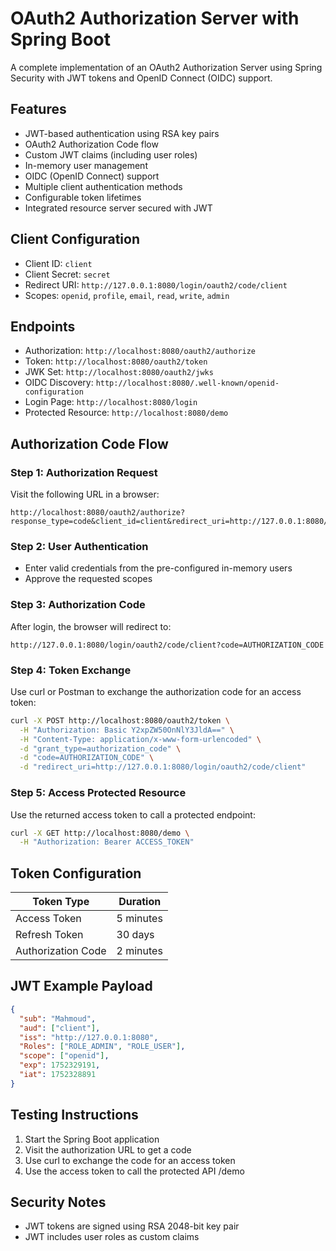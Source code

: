 # OAuth2 Authorization Server with Spring Boot

A complete implementation of an OAuth2 Authorization Server using Spring Security with JWT tokens and OpenID Connect (OIDC) support.

## Features

- JWT-based authentication using RSA key pairs
- OAuth2 Authorization Code flow
- Custom JWT claims (including user roles)
- In-memory user management
- OIDC (OpenID Connect) support
- Multiple client authentication methods
- Configurable token lifetimes
- Integrated resource server secured with JWT

## Client Configuration

- Client ID: `client`
- Client Secret: `secret`
- Redirect URI: `http://127.0.0.1:8080/login/oauth2/code/client`
- Scopes: `openid`, `profile`, `email`, `read`, `write`, `admin`

## Endpoints

- Authorization: `http://localhost:8080/oauth2/authorize`
- Token: `http://localhost:8080/oauth2/token`
- JWK Set: `http://localhost:8080/oauth2/jwks`
- OIDC Discovery: `http://localhost:8080/.well-known/openid-configuration`
- Login Page: `http://localhost:8080/login`
- Protected Resource: `http://localhost:8080/demo`

## Authorization Code Flow

### Step 1: Authorization Request
Visit the following URL in a browser:

```
http://localhost:8080/oauth2/authorize?response_type=code&client_id=client&redirect_uri=http://127.0.0.1:8080/login/oauth2/code/client&scope=openid%20profile%20email%20read%20write
```

### Step 2: User Authentication
- Enter valid credentials from the pre-configured in-memory users
- Approve the requested scopes

### Step 3: Authorization Code
After login, the browser will redirect to:

```
http://127.0.0.1:8080/login/oauth2/code/client?code=AUTHORIZATION_CODE
```

### Step 4: Token Exchange
Use curl or Postman to exchange the authorization code for an access token:

```bash
curl -X POST http://localhost:8080/oauth2/token \
  -H "Authorization: Basic Y2xpZW50OnNlY3JldA==" \
  -H "Content-Type: application/x-www-form-urlencoded" \
  -d "grant_type=authorization_code" \
  -d "code=AUTHORIZATION_CODE" \
  -d "redirect_uri=http://127.0.0.1:8080/login/oauth2/code/client"
```

### Step 5: Access Protected Resource
Use the returned access token to call a protected endpoint:

```bash
curl -X GET http://localhost:8080/demo \
  -H "Authorization: Bearer ACCESS_TOKEN"
```

## Token Configuration

| Token Type | Duration |
|------------|----------|
| Access Token | 5 minutes |
| Refresh Token | 30 days |
| Authorization Code | 2 minutes |

## JWT Example Payload

```json
{
  "sub": "Mahmoud",
  "aud": ["client"],
  "iss": "http://127.0.0.1:8080",
  "Roles": ["ROLE_ADMIN", "ROLE_USER"],
  "scope": ["openid"],
  "exp": 1752329191,
  "iat": 1752328891
}
```

## Testing Instructions

1. Start the Spring Boot application
2. Visit the authorization URL to get a code
3. Use curl to exchange the code for an access token
4. Use the access token to call the protected API /demo

## Security Notes

- JWT tokens are signed using RSA 2048-bit key pair
- JWT includes user roles as custom claims
